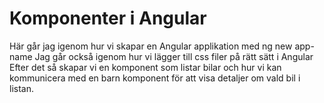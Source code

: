 # Komponenter i Angular

Här går jag igenom hur vi skapar en Angular applikation med ng new app-name
Jag går också igenom hur vi lägger till css filer på rätt sätt i Angular
Efter det så skapar vi en komponent som listar bilar och hur vi kan kommunicera med en barn komponent för att visa detaljer om vald bil i listan.